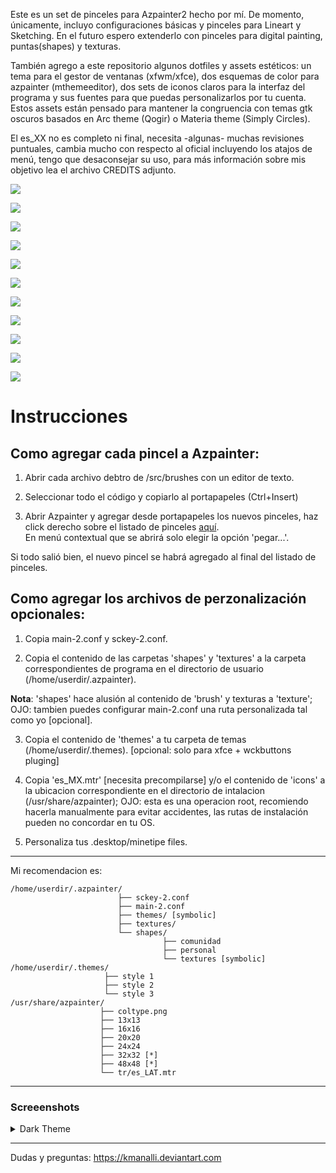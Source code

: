 Este es un set de pinceles para Azpainter2 hecho por mí. De momento, únicamente, incluyo configuraciones básicas y pinceles para Lineart y Sketching.
En el futuro espero extenderlo con pinceles para digital painting, puntas(shapes) y texturas.

También agrego a este repositorio algunos dotfiles y assets estéticos: un tema para el gestor de ventanas (xfwm/xfce), dos esquemas de color para azpainter (mthemeeditor), dos sets de iconos claros para la interfaz del programa y sus fuentes para que puedas personalizarlos por tu cuenta. Estos assets están pensado para mantener la congruencia con temas gtk oscuros basados en Arc theme (Qogir) o Materia theme (Simply Circles).

El es_XX no es completo ni final, necesita -algunas- muchas revisiones puntuales, cambia mucho con respecto al oficial incluyendo los atajos de menú, tengo que desaconsejar su uso, para más información sobre mis objetivo lea el archivo CREDITS adjunto.

![](src/examples/00.Hard.jpg)

![](src/examples/02.Light.jpg)

![](src/examples/01.Quick.jpg)  

![](src/examples/03.Irregular.jpg)

![](src/examples/04.Graphite.jpg)

![](src/examples/05.Carbon.jpg)  

![](src/examples/06.Sponge.jpg)

![](src/examples/09.Tiza.jpg)

![](src/examples/07.ColorMark.jpg) 
 
![](src/examples/08.NoiseMark.jpg)

![](src/examples/10.Crayon.jpg)

# Instrucciones

## Como agregar cada pincel a Azpainter:

1) Abrir cada archivo debtro de /src/brushes con un editor de texto.

3) Seleccionar todo el código y copiarlo al portapapeles (Ctrl+Insert)

4) Abrir Azpainter y agregar desde portapapeles los nuevos pinceles, haz click derecho sobre el listado de pinceles [aquí](https://github.com/Symbian9/azpainter/wiki/Brushes).  
En menú contextual que se abrirá solo elegir la opción 'pegar...'.

Si todo salió bien, el nuevo pincel se habrá agregado al final del listado de pinceles.



## Como agregar los archivos de perzonalización opcionales:

1) Copia main-2.conf y sckey-2.conf.

2) Copia el contenido de las carpetas 'shapes' y 'textures' a la carpeta correspondientes de programa en el directorio de usuario (/home/userdir/.azpainter).
 
**Nota**: 'shapes' hace alusión al contenido de 'brush' y texturas a 'texture'; OJO: tambien puedes configurar main-2.conf 
una ruta personalizada tal como yo [opcional]. 

3) Copia el contenido de 'themes' a tu carpeta de temas (/home/userdir/.themes). [opcional: solo para xfce + wckbuttons pluging]

4) Copia 'es_MX.mtr' [necesita precompilarse] y/o el contenido de 'icons' a la ubicacion correspondiente en el directorio de intalacion (/usr/share/azpainter); OJO: esta es una operacion root, recomiendo hacerla manualmente para evitar accidentes, las rutas de instalación pueden no concordar en tu OS.

5) Personaliza tus .desktop/minetipe files.
---
Mi recomendacion es:

```
/home/userdir/.azpainter/
                        ├── sckey-2.conf
                        ├── main-2.conf
                        ├── themes/ [symbolic]
                        ├── textures/
                        └── shapes/
                                  ├── comunidad
                                  ├── personal
                                  └── textures [symbolic]
/home/userdir/.themes/
                     ├── style 1
                     ├── style 2
                     └── style 3
/usr/share/azpainter/
                    ├── coltype.png
                    ├── 13x13
                    ├── 16x16
                    ├── 20x20
                    ├── 24x24
                    ├── 32x32 [*]
                    ├── 48x48 [*]
                    └── tr/es_LAT.mtr
```

---
### Screeenshots

<details>
  <summary>Dark Theme</summary>

![Screenshot 1, Dark](http://i.imgur.com/p551IRB.png)

</details>

---

Dudas y preguntas: 
https://kmanalli.deviantart.com


